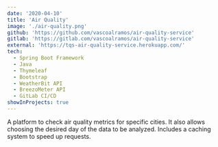 ```yaml
---
date: '2020-04-10'
title: 'Air Quality'
image: './air-quality.png'
github: 'https://github.com/vascoalramos/air-quality-service'
gitlab: 'https://gitlab.com/vascoalramos/air-quality-service'
external: 'https://tqs-air-quality-service.herokuapp.com/'
tech:
  - Spring Boot Framework
  - Java
  - Thymeleaf
  - Bootstrap
  - WeatherBit API
  - BreezoMeter API
  - GitLab CI/CD
showInProjects: true
---
```


A platform to check air quality metrics for specific cities. It also allows choosing the desired day of the data to be analyzed. Includes a caching system to speed up requests.
